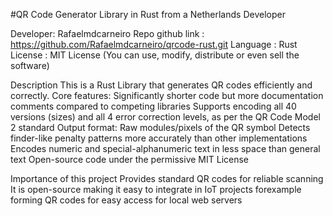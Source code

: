 #QR Code Generator Library in Rust from a Netherlands Developer

Developer: Rafaelmdcarneiro 
Repo github link : https://github.com/Rafaelmdcarneiro/qrcode-rust.git
Language : Rust
License : MIT License (You can use, modify, distribute or even sell the software)

Description
This is a Rust Library that generates QR codes efficiently and correctly.
Core features:
    Significantly shorter code but more documentation comments compared to competing libraries
    Supports encoding all 40 versions (sizes) and all 4 error correction levels, as per the QR Code Model 2 standard
    Output format: Raw modules/pixels of the QR symbol
    Detects finder-like penalty patterns more accurately than other implementations
    Encodes numeric and special-alphanumeric text in less space than general text
    Open-source code under the permissive MIT License

Importance of this project
  Provides standard  QR codes for reliable scanning
  It is open-source making it easy to integrate in IoT projects forexample forming QR codes for easy access for local web servers
  
